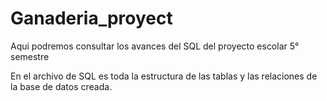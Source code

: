 # Ganaderia_proyect
Aqui podremos consultar los avances del SQL del proyecto escolar 5° semestre

En el archivo de SQL es toda la estructura de las tablas y las relaciones de la base de datos creada.
